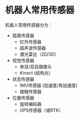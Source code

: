 # 机器人常用传感器

机器人常用传感器分为：

- 距离传感器
	- 红外传感器
	- 超声波传感器
	- 激光雷达（2D/3D）
- 视觉传感器
	- 单目/双目摄像头
	- Kinect (结构光)
- 状态传感器
	- IMU传感器 (加速度/角加速度)
	- 接触传感器
- 位置传感器
  - 旋转编码器 
  - GPS传感器（或RTK）

